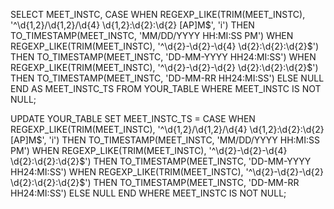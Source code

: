SELECT MEET_INSTC,
       CASE
           WHEN REGEXP_LIKE(TRIM(MEET_INSTC), '^\d{1,2}/\d{1,2}/\d{4} \d{1,2}:\d{2}:\d{2} [AP]M$', 'i')
               THEN TO_TIMESTAMP(MEET_INSTC, 'MM/DD/YYYY HH:MI:SS PM')
           WHEN REGEXP_LIKE(TRIM(MEET_INSTC), '^\d{2}-\d{2}-\d{4} \d{2}:\d{2}:\d{2}$')
               THEN TO_TIMESTAMP(MEET_INSTC, 'DD-MM-YYYY HH24:MI:SS')
           WHEN REGEXP_LIKE(TRIM(MEET_INSTC), '^\d{2}-\d{2}-\d{2} \d{2}:\d{2}:\d{2}$')
               THEN TO_TIMESTAMP(MEET_INSTC, 'DD-MM-RR HH24:MI:SS')
           ELSE NULL
       END AS MEET_INSTC_TS
FROM YOUR_TABLE
WHERE MEET_INSTC IS NOT NULL;

UPDATE YOUR_TABLE
SET MEET_INSTC_TS = CASE
    WHEN REGEXP_LIKE(TRIM(MEET_INSTC), '^\d{1,2}/\d{1,2}/\d{4} \d{1,2}:\d{2}:\d{2} [AP]M$', 'i')
        THEN TO_TIMESTAMP(MEET_INSTC, 'MM/DD/YYYY HH:MI:SS PM')
    WHEN REGEXP_LIKE(TRIM(MEET_INSTC), '^\d{2}-\d{2}-\d{4} \d{2}:\d{2}:\d{2}$')
        THEN TO_TIMESTAMP(MEET_INSTC, 'DD-MM-YYYY HH24:MI:SS')
    WHEN REGEXP_LIKE(TRIM(MEET_INSTC), '^\d{2}-\d{2}-\d{2} \d{2}:\d{2}:\d{2}$')
        THEN TO_TIMESTAMP(MEET_INSTC, 'DD-MM-RR HH24:MI:SS')
    ELSE NULL
END
WHERE MEET_INSTC IS NOT NULL;

